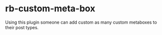 # rb-custom-meta-box
Using this plugin someone can add custom as many custom metaboxes to their post types.
